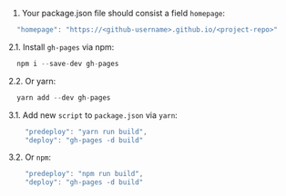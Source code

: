1. Your package.json file should consist a field `homepage`: 

```javascript
  "homepage": "https://<github-username>.github.io/<project-repo>"
```

2.1. Install `gh-pages` via npm:

```javascript
  npm i --save-dev gh-pages
```

2.2. Or yarn:

```javascript
  yarn add --dev gh-pages
```

3.1. Add new `script` to `package.json` via `yarn`:

```javascript
    "predeploy": "yarn run build",
    "deploy": "gh-pages -d build"
```

3.2. Or `npm`:

```javascript
    "predeploy": "npm run build",
    "deploy": "gh-pages -d build"
```
